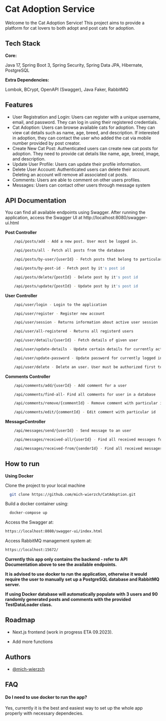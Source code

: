 
# Cat Adoption Service

Welcome to the Cat Adoption Service! This project aims to provide a platform for cat lovers to both adopt and post cats for adoption.


## Tech Stack
 **Core:** 

Java 17, Spring Boot 3, Spring Security, Spring Data JPA, 
Hibernate, PostgreSQL

**Extra Dependencies:**

Lombok, BCrypt, OpenAPI (Swagger), Java Faker, RabbitMQ





## Features

- User Registration and Login: Users can register with a unique username, email, and password. They can log in using their registered credentials.
- Cat Adoption: Users can browse available cats for adoption. They can view cat details such as name, age, breed, and description. If interested in adoption, they can contact the user who added the cat via mobile number provided by post creator.
- Create New Cat Post: Authenticated users can create new cat posts for adoption. They need to provide cat details like name, age, breed, image, and description.
- Update User Profile: Users can update their profile information.
- Delete User Account: Authenticated users can delete their account. Deleting an account will remove all associated cat posts.
- Comments: Users are able to comment on other users profiles.
- Messages: Users can contact other users through message system 


## API Documentation

You can find all available endpoints using Swagger. After running the application, access the Swagger UI at http://localhost:8080/swagger-ui.html

**Post Controller**

```bash
    /api/posts/add - Add a new post. User most be logged in.
```
```bash
    /api/posts/all - Fetch all posts from the database
```
```bash
    /api/posts/by-user/{userId} - Fetch posts that belong to particular user
```
```bash
    /api/posts/by-post-id - Fetch post by it's post id
```
```bash
    /api/posts/delete/{postId} - Delete post by it's post id
```
```bash
    /api/posts/update/{postId} - Update post by it's post id
```

**User Controller**

```bash
    /api/user/login - Login to the application
```
```bash
    /api/user/register - Register new account
```
```bash
    /api/user/session - Returns information about active user session
```
```bash
    /api/user/all-registered - Returns all registerd users
```
```bash
    /api/user/details/{userId} - Fetch details of given user
```
```bash
    /api/user/update-details - Update certain details for currently active user
```
```bash
    /api/user/update-password - Update password for currently logged in user
```
```bash
    /api/user/delete - Delete an user. User must be authorized first to delete the account.
```

**Comments Controller**
```bash
    /api/comments/add/{userId} - Add comment for a user
```
```bash
    /api/comments/find-all- Find all comments for user in a database
```
```bash
    /api/comments/remove/{commentId} - Remove comment with particular id
```
```bash
    /api/comments/edit/{commentId} - Edit comment with particular id
```
**MessageController** 
```bash
    /api/messages/send/{userId} - Send message to an user
```
```bash
    /api/messages/received-all/{userId} - Find all received messages for user
```
```bash
    /api/messages/received-from/{senderId} - Find all received messages sent from particular user
```




## How to run

**Using Docker**

Clone the project to your local machine

```bash
  git clone https://github.com/mich-wierzch/CatAdoption.git
```

Build a docker container using:

```bash
  docker-compose up
```

Access the Swagger at:

```bash
https://localhost:8080/swagger-ui/index.html
```
Access RabbitMQ management system at:

```bash
https://localhost:15672/
```
**Currently this app only contains the backend - refer to API Documentation above to
see the available endpoints.**


**It is advised to use docker to run the application, otherwise it would require the user to manually set up a PostgreSQL database and RabbitMQ server.**

**If using Docker database will automatically populate with 3 users and 90 randomly generated posts and comments with the provided TestDataLoader class.**



## Roadmap

- Next.js frontend (work in progress ETA 09.2023).

- Add more functions


## Authors

- [@mich-wierzch](https://www.github.com/mich-wierzch)


## FAQ

#### Do I need to use docker to run the app?

Yes, currently it is the best and easiest way to set up the whole app properly with necessary dependecies.



